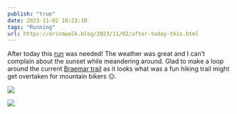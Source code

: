 ```yaml
---
publish: "true"
date: 2023-11-02 18:23:18
tags: "Running"
url: https://ericmwalk.blog/2023/11/02/after-today-this.html
---
```


After today this [run](https://strava.com/activities/10150474994) was needed! The weather was great and I can’t complain about the sunset while meandering around. Glad to make a loop around the current [Braemar trail](https://www.bettertogetheredina.org/braemar-park-implementation/news_feed/comments-collected) as it looks what was a fun hiking trail might get overtaken for mountain bikers 😑.

![](https://ericmwalk.blog/uploads/2023/ae3c6df3-ef20-43f4-a43b-ce1c206c5ea8.jpg)

![](https://ericmwalk.blog/uploads/2023/080b9392-35d1-4cd5-b8d5-972d1c7e9c97.jpg)